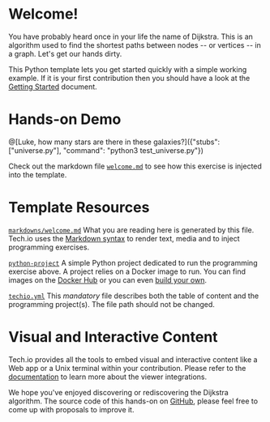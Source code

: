 # Welcome!

You have probably heard once in your life the name of Dijkstra. This is an algorithm used to find the shortest paths between nodes -- or vertices -- in a graph. Let's get our hands dirty.


This Python template lets you get started quickly with a simple working example. If it is your first contribution then you should have a look at the [Getting Started](https://tech.io/doc/getting-started-create-playground) document.


# Hands-on Demo

@[Luke, how many stars are there in these galaxies?]({"stubs": ["universe.py"], "command": "python3 test_universe.py"})

Check out the markdown file [`welcome.md`](https://github.com/CodinGame/python-template/blob/master/markdowns/welcome.md) to see how this exercise is injected into the template.

# Template Resources

[`markdowns/welcome.md`](https://github.com/CodinGame/python-template/blob/master/markdowns/welcome.md)
What you are reading here is generated by this file. Tech.io uses the [Markdown syntax](https://tech.io/doc/reference-markdowns) to render text, media and to inject programming exercises.


[`python-project`](https://github.com/CodinGame/python-template/tree/master/python-project)
A simple Python project dedicated to run the programming exercise above. A project relies on a Docker image to run. You can find images on the [Docker Hub](https://hub.docker.com/explore/) or you can even [build your own](https://tech.io/doc/reference-runner).


[`techio.yml`](https://github.com/CodinGame/python-template/blob/master/techio.yml)
This *mandatory* file describes both the table of content and the programming project(s). The file path should not be changed.


# Visual and Interactive Content

Tech.io provides all the tools to embed visual and interactive content like a Web app or a Unix terminal within your contribution. Please refer to the [documentation](https://tech.io/doc) to learn more about the viewer integrations.

We hope you've enjoyed discovering or rediscovering the Dijkstra algorithm. The source code of this hands-on on [GitHub](https://github.com/2StepsFr0mHell/Dijkstra-hands-on), please feel free to come up with proposals to improve it.	
